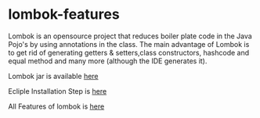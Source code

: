 # lombok-features

Lombok is an opensource project that reduces boiler plate code in the Java Pojo's by using annotations in the class. The main advantage of Lombok is to get rid of generating getters & setters,class constructors, hashcode and equal method and many more (although the IDE generates it).

Lombok jar is available [here](https://projectlombok.org/download)

Ecliple Installation Step is [here](https://wiki.onap.org/display/DW/Lombok)

All Features of lombok is [here](https://projectlombok.org/features/all)
